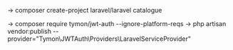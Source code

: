 -> composer create-project laravel/laravel catalogue

-> composer require tymon/jwt-auth --ignore-platform-reqs
-> php artisan vendor:publish --provider="Tymon\JWTAuth\Providers\LaravelServiceProvider"
